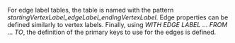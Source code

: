 For edge label tables, the table is named with the pattern _startingVertexLabel_edgeLabel_endingVertexLabel_.  Edge properties can be defined similarly to vertex labels. Finally, using _WITH EDGE LABEL_ ... _FROM_ ... _TO_, the definition of the primary keys to use for the edges is defined.
